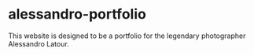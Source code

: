 # alessandro-portfolio
This website is designed to be a portfolio for the legendary photographer Alessandro Latour.
